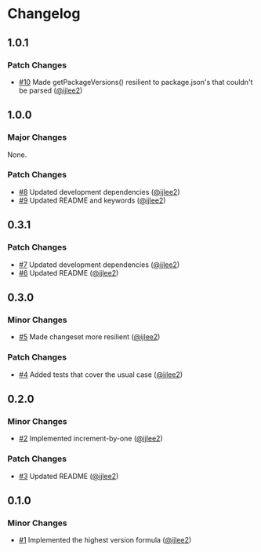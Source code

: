 # Changelog

## 1.0.1

### Patch Changes

- [#10](https://github.com/ijlee2/update-workspace-root-version/pull/10) Made getPackageVersions() resilient to package.json's that couldn't be parsed ([@ijlee2](https://github.com/ijlee2))

## 1.0.0

### Major Changes

None.

### Patch Changes

- [#8](https://github.com/ijlee2/update-workspace-root-version/pull/8) Updated development dependencies ([@ijlee2](https://github.com/ijlee2))
- [#9](https://github.com/ijlee2/update-workspace-root-version/pull/9) Updated README and keywords ([@ijlee2](https://github.com/ijlee2))

## 0.3.1

### Patch Changes

- [#7](https://github.com/ijlee2/update-workspace-root-version/pull/7) Updated development dependencies ([@ijlee2](https://github.com/ijlee2))
- [#6](https://github.com/ijlee2/update-workspace-root-version/pull/6) Updated README ([@ijlee2](https://github.com/ijlee2))

## 0.3.0

### Minor Changes

- [#5](https://github.com/ijlee2/update-workspace-root-version/pull/5) Made changeset more resilient ([@ijlee2](https://github.com/ijlee2))

### Patch Changes

- [#4](https://github.com/ijlee2/update-workspace-root-version/pull/4) Added tests that cover the usual case ([@ijlee2](https://github.com/ijlee2))

## 0.2.0

### Minor Changes

- [#2](https://github.com/ijlee2/update-workspace-root-version/pull/2) Implemented increment-by-one ([@ijlee2](https://github.com/ijlee2))

### Patch Changes

- [#3](https://github.com/ijlee2/update-workspace-root-version/pull/3) Updated README ([@ijlee2](https://github.com/ijlee2))

## 0.1.0

### Minor Changes

- [#1](https://github.com/ijlee2/update-workspace-root-version/pull/1) Implemented the highest version formula ([@ijlee2](https://github.com/ijlee2))
